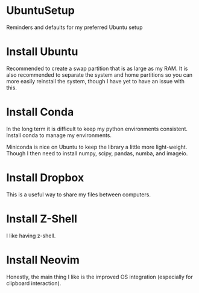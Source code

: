 # UbuntuSetup
Reminders and defaults for my preferred Ubuntu setup

# Install Ubuntu
Recommended to create a swap partition that is as large as my RAM. It is also recommended to separate the system and home partitions so you can more easily reinstall the system, though I have yet to have an issue with this.

# Install Conda
In the long term it is difficult to keep my python environments consistent. Install conda to manage my environments.

Miniconda is nice on Ubuntu to keep the library a little more light-weight. Though I then need to install numpy, scipy, pandas, numba, and imageio.

# Install Dropbox
This is a useful way to share my files between computers.

# Install Z-Shell
I like having z-shell.

# Install Neovim
Honestly, the main thing I like is the improved OS integration (especially for clipboard interaction).

